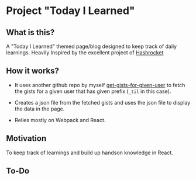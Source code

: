 # Project "Today I Learned"

## What is this?

A "Today I Learned" themed page/blog designed to keep track of daily learnings. Heavily Inspired by the excellent project of [Hashrocket](https://til.hashrocket.com/)

## How it works?

- It uses another github repo by myself [get-gists-for-given-user](https://github.com/hibernationTheory/get-gists-for-given-user) to fetch the gists for a given user that has given prefix (`_til` in this case).

- Creates a json file from the fetched gists and uses the json file to display the data in the page.

- Relies mostly on Webpack and React.

## Motivation

To keep track of learnings and build up handson knowledge in React.

## To-Do



